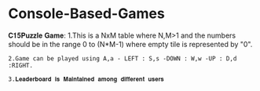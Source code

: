 # Console-Based-Games

𝐂𝟏𝟓𝐏𝐮𝐳𝐳𝐥𝐞 𝐆𝐚𝐦𝐞:
    1.This is a NxM table where N,M>1 and the numbers should be in the range 0 to (N*M-1) where empty tile is represented by "0".
    
    2.Game can be played using A,a - LEFT : S,s -DOWN : W,w -UP : D,d :RIGHT.
    
    3.𝐋𝐞𝐚𝐝𝐞𝐫𝐛𝐨𝐚𝐫𝐝 𝐢𝐬 𝐌𝐚𝐢𝐧𝐭𝐚𝐢𝐧𝐞𝐝 𝐚𝐦𝐨𝐧𝐠 𝐝𝐢𝐟𝐟𝐞𝐫𝐞𝐧𝐭 𝐮𝐬𝐞𝐫𝐬
